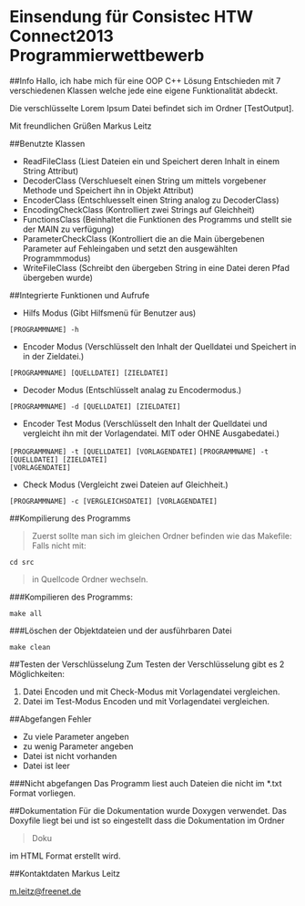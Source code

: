 # Einsendung für Consistec HTW Connect2013 Programmierwettbewerb

##Info
Hallo, ich habe mich für eine OOP C++ Lösung Entschieden mit 7 verschiedenen Klassen welche jede
eine eigene Funktionalität abdeckt.

Die verschlüsselte Lorem Ipsum Datei befindet sich im Ordner [TestOutput].

Mit freundlichen Grüßen 
Markus Leitz

##Benutzte Klassen
-  ReadFileClass   		(Liest Dateien ein und Speichert deren Inhalt in einem String Attribut)
-  DecoderClass			(Verschlueselt einen String um mittels vorgebener Methode und Speichert ihn in Objekt Attribut)
-  EncoderClass			(Entschluesselt einen String analog zu DecoderClass)
-  EncodingCheckClass		(Kontrolliert zwei Strings auf Gleichheit)
-  FunctionsClass			(Beinhaltet die Funktionen des Programms und stellt sie der MAIN zu verfügung)
-  ParameterCheckClass	(Kontrolliert die an die Main übergebenen Parameter auf Fehleingaben und setzt den ausgewählten Programmmodus)
-  WriteFileClass			(Schreibt den übergeben String in eine Datei deren Pfad übergeben wurde)

##Integrierte Funktionen und Aufrufe
-  Hilfs Modus (Gibt Hilfsmenü für Benutzer aus)

<code>[PROGRAMMNAME] -h</code>
-  Encoder Modus (Verschlüsselt den Inhalt der Quelldatei und Speichert in in der Zieldatei.)

<code>[PROGRAMMNAME] [QUELLDATEI] [ZIELDATEI]</code>
-  Decoder Modus (Entschlüsselt analag zu Encodermodus.)

<code>[PROGRAMMNAME] -d [QUELLDATEI] [ZIELDATEI]</code>
-  Encoder Test Modus (Verschlüsselt den Inhalt der Quelldatei und vergleicht ihn mit der Vorlagendatei. MIT oder OHNE Ausgabedatei.)

<code>[PROGRAMMNAME] -t [QUELLDATEI] [VORLAGENDATEI]</code>
<code>[PROGRAMMNAME] -t [QUELLDATEI] [ZIELDATEI] [VORLAGENDATEI]</code>
-  Check Modus (Vergleicht zwei Dateien auf Gleichheit.)

<code>[PROGRAMMNAME] -c [VERGLEICHSDATEI] [VORLAGENDATEI]</code>

##Kompilierung des Programms
> Zuerst sollte man sich im gleichen Ordner befinden wie das Makefile: 
  Falls nicht mit:

```
cd src
```
>in Quellcode Ordner wechseln.

###Kompilieren des Programms:
```
make all
```

###Löschen der Objektdateien und der ausführbaren Datei
```
make clean
```

##Testen der Verschlüsselung
Zum Testen der Verschlüsselung gibt es 2 Möglichkeiten:

1.  Datei Encoden und mit Check-Modus mit Vorlagendatei vergleichen.
2.  Datei im Test-Modus Encoden und mit Vorlagendatei vergleichen.

##Abgefangen Fehler

-  Zu viele Parameter angeben
-  zu wenig Parameter angeben
-  Datei ist nicht vorhanden
-  Datei ist leer

###Nicht abgefangen
Das Programm liest auch Dateien die nicht im *.txt Format vorliegen.

##Dokumentation
Für die Dokumentation wurde Doxygen verwendet. Das Doxyfile liegt bei und ist so eingestellt dass die Dokumentation im Ordner
>Doku 

im HTML Format erstellt wird.

##Kontaktdaten
Markus Leitz

m.leitz@freenet.de

 